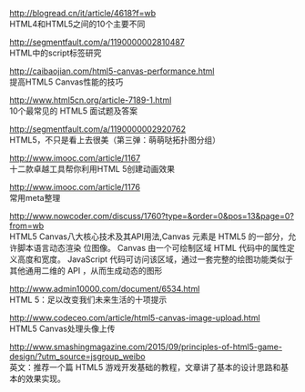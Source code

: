 http://blogread.cn/it/article/4618?f=wb<br  />
HTML4和HTML5之间的10个主要不同

http://segmentfault.com/a/1190000002810487<br  />
HTML中的script标签研究

http://caibaojian.com/html5-canvas-performance.html<br  />
提高HTML5 Canvas性能的技巧

http://www.html5cn.org/article-7189-1.html<br  />
10个最常见的 HTML5 面试题及答案

http://segmentfault.com/a/1190000002920762<br  />
HTML5，不只是看上去很美（第三弹：萌萌哒拓扑图分组）

http://www.imooc.com/article/1167<br  />
十二款卓越工具帮你利用HTML 5创建动画效果

http://www.imooc.com/article/1176<br  />
常用meta整理

http://www.nowcoder.com/discuss/1760?type=&order=0&pos=13&page=0?from=wb<br  />
HTML5 Canvas八大核心技术及其API用法,Canvas 元素是 HTML5 的一部分，允许脚本语言动态渲染 位图像。 Canvas 由一个可绘制区域 HTML 代码中的属性定义高度和宽度。 JavaScript 代码可访问该区域，通过一套完整的绘图功能类似于其他通用二维的 API ，从而生成动态的图形


http://www.admin10000.com/document/6534.html<br  />
HTML 5：足以改变我们未来生活的十项提示

http://www.codeceo.com/article/html5-canvas-image-upload.html<br  />
HTML5 Canvas处理头像上传

http://www.smashingmagazine.com/2015/09/principles-of-html5-game-design/?utm_source=jsgroup_weibo<br  />
英文：推荐一个篇 HTML5 游戏开发基础的教程，文章讲了基本的设计思路和基本的效果实现。
